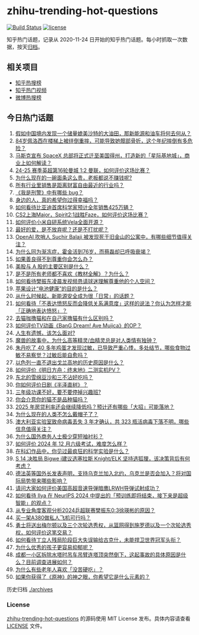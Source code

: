 # zhihu-trending-hot-questions

[![Build Status](https://github.com/justjavac/zhihu-trending-hot-questions/workflows/ci/badge.svg?branch=master)](https://github.com/justjavac/zhihu-trending-hot-questions/actions)
[![license](https://img.shields.io/github/license/justjavac/zhihu-trending-hot-questions)](https://github.com/justjavac/zhihu-trending-hot-questions/blob/master/LICENSE)

知乎热门话题，记录从 2020-11-24
日开始的知乎热门话题。每小时抓取一次数据，按天[归档](./archives)。

## 相关项目

- [知乎热搜榜](https://github.com/justjavac/zhihu-trending-top-search)
- [知乎热门视频](https://github.com/justjavac/zhihu-trending-hot-video)
- [微博热搜榜](https://github.com/justjavac/weibo-trending-hot-search)

## 今日热门话题

<!-- BEGIN -->
<!-- 最后更新时间 Mon Dec 16 2024 04:20:22 GMT+0800 (China Standard Time) -->

1. [假如中国境内发现一个储量媲美沙特的大油田，那新能源和油车将何去何从？](https://www.zhihu.com/question/6834528575)
1. [84岁佩洛西在楼梯上被绊倒重摔，可能导致她髋部骨折，这个年纪摔倒有多危险？](https://www.zhihu.com/question/6830085969)
1. [马斯克宣布 SpaceX 总部将正式迁至美国得州，打造新的「星际基地城」，商业上如何解读？](https://www.zhihu.com/question/6867560931)
1. [24-25 赛季英超第16轮曼城 1:2 曼联，如何评价这场比赛？](https://www.zhihu.com/question/6956173064)
1. [为什么现在的一碗面条这么贵，老板都说不赚钱呢?](https://www.zhihu.com/question/6541367968)
1. [所有行业里销售是距离财富自由最近的行业吗？](https://www.zhihu.com/question/6832417527)
1. [《我是刑警》中有哪些 bug？](https://www.zhihu.com/question/5495596244)
1. [身边的人，真的希望你过得幸福吗？](https://www.zhihu.com/question/6858039082)
1. [如何看待比亚迪首席科学家预计全年销售425万辆？](https://www.zhihu.com/question/6847896477)
1. [CS2上海Major，Spirit2:1战胜Faze，如何评价这场比赛？](https://www.zhihu.com/question/6940920809)
1. [如何评价小米自研系统Vela全面开源？](https://www.zhihu.com/question/6594058263)
1. [最好的爱，是不放弃呢？还是不打扰呢？](https://www.zhihu.com/question/6869580917)
1. [OpenAI 吹哨人 Suchir Balaji 被发现死于旧金山的公寓中，有哪些细节值得关注？](https://www.zhihu.com/question/6841313956)
1. [为什么同为渐冻症，霍金活到76岁，而蔡磊却已呼吸衰竭？](https://www.zhihu.com/question/641422453)
1. [如果善良得不到尊重你会怎么办？](https://www.zhihu.com/question/864483578)
1. [美股与 A 股的主要区别是什么？](https://www.zhihu.com/question/754587486)
1. [是不是所有老师都不喜欢《教材全解》？为什么？](https://www.zhihu.com/question/268312931)
1. [如何看待樊振东凌晨发视频恳请球迷理解尊重他的个人空间？](https://www.zhihu.com/question/6905593143)
1. [苹果设计“电池健康”的目的是什么？](https://www.zhihu.com/question/640885758)
1. [从什么时候起，新能源安全成为很「日常」的话题？](https://www.zhihu.com/question/6832021272)
1. [如何看待「不表达愤怒反而会降低关系满意度」这样的说法？你认为怎样才能「正确地表达愤怒」？](https://www.zhihu.com/question/6684029781)
1. [去猫咖撸猫和在自己家撸猫有什么区别吗？](https://www.zhihu.com/question/606708750)
1. [如何评价TV动画《BanG Dream! Ave Mujica》的OP？](https://www.zhihu.com/question/6913571146)
1. [人生有遗憾，该怎么面对?](https://www.zhihu.com/question/6837259045)
1. [魔兽的故事中，为什么高等精灵/血精灵总是对人类情有独钟？](https://www.zhihu.com/question/41313428)
1. [朱丹吃了 40 多年鸡蛋才发现过敏，已导致严重心悸，多处结节，哪些食物过敏不易察觉？过敏后能自愈吗？](https://www.zhihu.com/question/6819911918)
1. [以色列一直不退出戈兰高地的历史原因是什么？](https://www.zhihu.com/question/31636807)
1. [如何评价《明日方舟：终末地》二测实机PV？](https://www.zhihu.com/question/6911645819)
1. [东北的雪绵豆沙和三不沾好吃吗？](https://www.zhihu.com/question/6759553763)
1. [你如何评价日剧《半泽直树》？](https://www.zhihu.com/question/21355533)
1. [三年级功课不好，要不要停掉兴趣班?](https://www.zhihu.com/question/3489056291)
1. [你会介意你的猫不是品种猫吗？](https://www.zhihu.com/question/413441565)
1. [2025 年房贷利率还会继续降低吗？预计还有哪些「大招」可能落地？](https://www.zhihu.com/question/6752093693)
1. [为什么现在的人类不怎么戴帽子了？](https://www.zhihu.com/question/628651243)
1. [澳大利亚实验室致命病毒丢失 3 年才确认，共 323 瓶活病毒下落不明，哪些信息值得关注？](https://www.zhihu.com/question/6575154499)
1. [为什么国外商务人士极少穿短袖衬衫？](https://www.zhihu.com/question/21158197)
1. [如何评价 2024 年 12 月六级考试，难度怎么样？](https://www.zhihu.com/question/6852410266)
1. [在科幻作品中，你见过最疯狂的科学实验是什么？](https://www.zhihu.com/question/628041386)
1. [S 14 决胜局 Bigwe i建议选塞拉斯 Knight/ELK 坚持选狐狸，该决策背后有何考虑？](https://www.zhihu.com/question/6381996649)
1. [德法英等国外长发表声明，支持乌克兰加入北约，乌克兰是否会加入？将对国际局势带来哪些影响？](https://www.zhihu.com/question/6824545037)
1. [请问大家如何评价美国高超音速导弹暗鹰LRWH导弹试射成功？](https://www.zhihu.com/question/6750378386)
1. [如何看待 Ilya 在 NeurIPS 2024 中提出的「预训练即将结束，接下来是超级智能」的观点？](https://www.zhihu.com/question/6833253550)
1. [从专业角度客观分析2024乒超联赛樊振东0:3徐瑛彬的原因？](https://www.zhihu.com/question/6912223250)
1. [买一架A380做私人飞机可行吗？](https://www.zhihu.com/question/655160971)
1. [勇士将送出梅尔顿以及三个次轮选秀权，从篮网得到施罗德以及一个次轮选秀权，如何评价这笔交易？](https://www.zhihu.com/question/6899036285)
1. [如何看待丁立人残局阶段巨大失误输给古克什，未能捍卫世界冠军头衔？](https://www.zhihu.com/question/6693129730)
1. [为什么优秀的孩子更容易抑郁呢？](https://www.zhihu.com/question/5054592439)
1. [成都一小区拆除水塔时吊车吊臂连塔顶突然倒下，这起事故的具体原因是什么？目前调查进展如何？](https://www.zhihu.com/question/6672436067)
1. [为什么有些老年人喜欢「没苦硬吃」？](https://www.zhihu.com/question/3532165167)
1. [如果你获得了《原神》的神之眼，你希望它是什么元素的？](https://www.zhihu.com/question/6351897929)

<!-- END -->

历史归档 [./archives](./archives)

### License

[zhihu-trending-hot-questions](https://github.com/justjavac/zhihu-trending-hot-questions)
的源码使用 MIT License 发布。具体内容请查看 [LICENSE](./LICENSE) 文件。

